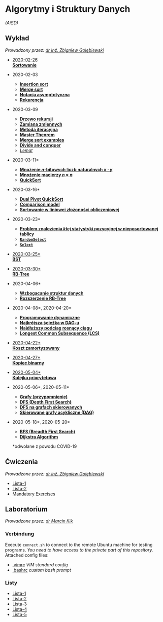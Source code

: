 # Algorytmy i Struktury Danych
*(AiSD)*

## Wykład

*Prowadzony przez: [dr inż. Zbigniew Gołębiewski](https://cs.pwr.edu.pl/golebiewski)*

- [2020-02-26\
    **Sortowanie**](wyk/2020-02-26/sortowanie.md)
- 2020-02-03
    - [**Insertion sort**](wyk/2020-03-03/insertion-sort.md)
    - [**Merge sort**](wyk/2020-03-03/merge-sort.md)
    - [**Notacja asymptotyczna**](wyk/2020-03-03/notacja-asymptotyczna.md)
    - [**Rekurencja**](wyk/2020-03-03/rekurencja.md)
- 2020-03-09
    - [**Drzewo rekursji**](wyk/2020-03-09/drzewo-rekursji.md)
    - [**Zamiana zmiennych**](wyk/2020-03-09/zamiana-zmiennych.md)
    - [**Metoda iteracyjna**](wyk/2020-03-09/metoda-iteracyjna.md)
    - [**Master Theorem**](wyk/2020-03-09/master-theorem.md)
    - [**Merge sort examples**](wyk/2020-03-09/merge-sort.md)
    - [**Divide and conquer**](wyk/2020-03-09/divide-and-conquer.md)
    - [*Lemat*](wyk/2020-03-09/lemat.md)
- 2020-03-11\*
    - [**Mnożenie $n$-bitowych liczb naturalnych $x \cdot y$**](wyk/2020-03-11/mnożenie-n-bitowych-liczb.md)
    - [**Mnożenie macierzy $n\times n$**](wyk/2020-03-11/mnożenie-macierzy-nxn.md)
    - [**QuickSort**](wyk/2020-03-11/quick-sort.md)
- 2020-03-16\*
    - [**Dual Pivot QuickSort**](wyk/2020-03-16/dual-pivot-quick-sort.md)
    - [**Comparison model**](wyk/2020-03-16/comparison-model.md)
    - [**Sortowanie w liniowej złożoności obliczeniowej**](wyk/2020-03-16/liniowa-złożoność.md)
- 2020-03-23\*
    - [**Problem znalezienia $k$tej statystyki pozycyjnej w nieposortowanej tablicy**](wyk/2020-03-23/problem-znalezienia-ktej-statystyki-pozycyjnej.md)
    - [**`RandomSelect`**](wyk/2020-03-23/random-select.md)
    - [**`Select`**](wyk/2020-03-23/select-algorithm.md)
- [2020-03-25\*\
    **BST**](wyk/2020-03-25/binary-search-tree.md)
- [2020-03-30\*\
    **RB-Tree**](wyk/2020-03-30/red-black-tree.md)
- 2020-04-06\*
    - [**Wzbogacanie struktur danych**](wyk/2020-04-06/wzbogacanie-struktur-danych.md)
    - [**Rozszerzenie RB-Tree**](wyk/2020-04-06/rb-trees-ze-statystykami-pozycyjnymi.md)
- 2020-04-08\*, 2020-04-20\*
    - [**Programowanie dynamiczne**](wyk/2020-04-08/programowanie-dynamiczne.md)
    - [**Najkrótsza ścieżka w DAG-u**](wyk/2020-04-08/najkrótsza-ścieżka-dag.md)
    - [**Najdłuższy podciąg rosnący ciągu**](wyk/2020-04-08/najdłuższy-podciąg-rosnący.md)
    - [**Longest Common Subsequence (LCS)**](wyk/2020-04-20/longest-common-subsequence.md)
- [2020-04-22\*\
    **Koszt zamortyzowany**](wyk/2020-04-22/koszt-zamortyzowany.md)
- [2020-04-27\*\
    **Kopiec binarny**](wyk/2020-04-27/binary-heap.md)
- [2020-05-04\*\
    **Kolejka priorytetowa**](wyk/2020-05-04/kolejka-priorytetowa.md)
- 2020-05-06\*, 2020-05-11\*
    - [**Grafy (przypomnienie)**](wyk/2020-05-06/def-grafy.md)
    - [**DFS (Depth First Search)**](wyk/2020-05-06/depth-first-search.md)
    - [**DFS na grafach skierowanych**](wyk/2020-05-11/dfs-directed-graphs.md)
    - [**Skierowane grafy acykliczne (DAG)**](wyk/2020-05-11/directed-acyclic-graphs.md)
- 2020-05-18\*, 2020-05-20\*
    - [**BFS (Breadth First Search)**](wyk/2020-05-18/breadth-first-search.md)
    - [**Dijkstra Algorithm**](wyk/2020-05-20/dijkstras-algorithm.md)

  \*odwołane z powodu COVID-19

## Ćwiczenia

*Prowadzone przez: [dr inż. Zbigniew Gołębiewski](https://cs.pwr.edu.pl/golebiewski)*

- [Lista-1](cw/lista-1.md)
- [Lista-2](cw/lista-2.md)
- [Mandatory Exercises](cw/mandatory-exercises/readme.md)

## Laboratorium

*Prowadzone przez: [dr Marcin Kik](https://cs.pwr.edu.pl/kik)*

### Verbindung
Execute `connect.sh` to connect to the remote Ubuntu machine for testing programs. *You need to have access to the private part of this repository.*\
Attached config files:

- [.vimrc](lab/.vimrc) *VIM standard config*
- [.bashrc](lab/.bashrc) *custom bash prompt*

### Listy
- [Lista-1](lab/lista-1/readme.md)
- [Lista-2](lab/lista-2/readme.md)
- [Lista-3](lab/lista-3/readme.md)
- [Lista-4](lab/lista-4/readme.md)
- [Lista-5](lab/lista-5/readme.md)
